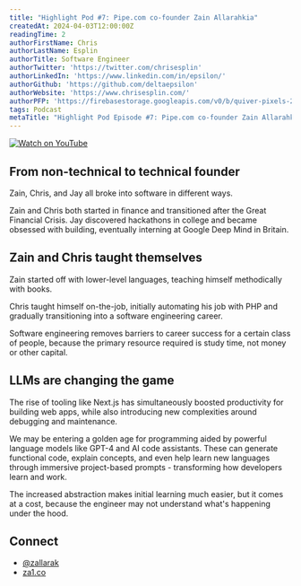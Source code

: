 ```yaml
---
title: "Highlight Pod #7: Pipe.com co-founder Zain Allarahkia"
createdAt: 2024-04-03T12:00:00Z
readingTime: 2
authorFirstName: Chris
authorLastName: Esplin
authorTitle: Software Engineer
authorTwitter: 'https://twitter.com/chrisesplin'
authorLinkedIn: 'https://www.linkedin.com/in/epsilon/'
authorGithub: 'https://github.com/deltaepsilon'
authorWebsite: 'https://www.chrisesplin.com/'
authorPFP: 'https://firebasestorage.googleapis.com/v0/b/quiver-pixels-2020.appspot.com/o/F1EQ3eaBqkbEKEHBigolXIlmdut2%2F1408a808-60a6-4102-b636-08ab24041503.jpeg?alt=media&token=5f0ed5d8-c192-4aa3-a75b-3eb6cac9a552'
tags: Podcast
metaTitle: "Highlight Pod Episode #7: Pipe.com co-founder Zain Allarahkia"
---
```



[![Watch on YouTube](/images/blog/podcast/7/play.png)](https://dub.sh/BbjrncD)

## From non-technical to technical founder

Zain, Chris, and Jay all broke into software in different ways.

Zain and Chris both started in finance and transitioned after the Great Financial Crisis. Jay discovered hackathons in college and became obsessed with building, eventually interning at Google Deep Mind in Britain.

## Zain and Chris taught themselves

Zain started off with lower-level languages, teaching himself methodically with books.

Chris taught himself on-the-job, initially automating his job with PHP and gradually transitioning into a software engineering career.

Software engineering removes barriers to career success for a certain class of people, because the primary resource required is study time, not money or other capital.

## LLMs are changing the game

The rise of tooling like Next.js has simultaneously boosted productivity for building web apps, while also introducing new complexities around debugging and maintenance.

We may be entering a golden age for programming aided by powerful language models like GPT-4 and AI code assistants. These can generate functional code, explain concepts, and even help learn new languages through immersive project-based prompts - transforming how developers learn and work.

The increased abstraction makes initial learning much easier, but it comes at a cost, because the engineer may not understand what's happening under the hood.

## Connect

- [@zallarak](https://twitter.com/zallarak)
- [za1.co](https://za1.co/)
